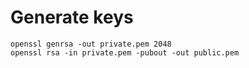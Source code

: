 # Generate keys

```
openssl genrsa -out private.pem 2048
openssl rsa -in private.pem -pubout -out public.pem
```
